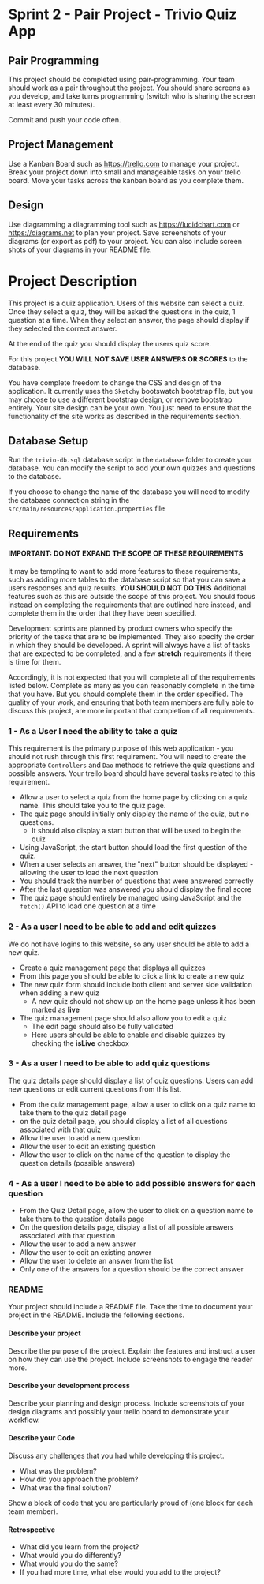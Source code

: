 # Sprint 2 - Pair Project - Trivio Quiz App

## Pair Programming
This project should be completed using pair-programming. Your team should work as a pair throughout
the project. You should share screens as you develop, and take turns programming (switch who is 
sharing the screen at least every 30 minutes). 

Commit and push your code often.

## Project Management
Use a Kanban Board such as https://trello.com to manage your project. Break your project down into small 
and manageable tasks on your trello board. Move your tasks across the kanban board as you complete them.

## Design
Use diagramming a diagramming tool such as https://lucidchart.com or https://diagrams.net to plan your project.
Save screenshots of your diagrams (or export as pdf) to your project. You can also include screen shots of your
diagrams in your README file.

# Project Description

This project is a quiz application. Users of this website can select a quiz. Once they select a quiz, they
will be asked the questions in the quiz, 1 question at a time. When they select an answer, the page
should display if they selected the correct answer.

At the end of the quiz you should display the users quiz score.

For this project **YOU WILL NOT SAVE USER ANSWERS OR SCORES** to the database.

You have complete freedom to change the CSS and design of the application. It currently uses the `Sketchy` bootswatch bootstrap 
file, but you may choose to use a different bootstrap design, or remove bootstrap entirely. Your site design
can be your own. You just need to ensure that the functionality of the site works as described in the requirements section.

## Database Setup

Run the `trivio-db.sql` database script in the `database` folder to create your database. You can modify the script to add your
own quizzes and questions to the database.

If you choose to change the name of the database you will need to modify the database connection string in the 
`src/main/resources/application.properties` file

## Requirements

#### IMPORTANT: DO NOT EXPAND THE SCOPE OF THESE REQUIREMENTS

It may be tempting to want to add more features to these requirements, such as adding more tables to the database
script so that you can save a users responses and quiz results. **YOU SHOULD NOT DO THIS** Additional features
such as this are outside the scope of this project. You should focus instead on completing the requirements
that are outlined here instead, and complete them in the order that they have been specified.

Development sprints are planned by product owners who specify the priority of the tasks that are to be implemented.
They also specify the order in which they should be developed. A sprint will always have a list of tasks that are 
expected to be completed, and a few **stretch** requirements if there is time for them.

Accordingly, it is not expected that you will complete all of the requirements listed below. Complete as many as
you can reasonably complete in the time that you have. But you should complete them in the order specified.
The quality of your work, and ensuring that both team members are fully able to discuss this project, are more
important that completion of all requirements.

### 1 - As a User I need the ability to take a quiz

This requirement is the primary purpose of this web application - you should not rush through this first requirement.
You will need to create the appropriate `Controllers` and `Dao` methods to retrieve the quiz questions and possible 
answers. Your trello board should have several tasks related to this requirement.

* Allow a user to select a quiz from the home page by clicking on a quiz name. This should take you to the quiz page.
* The quiz page should initially only display the name of the quiz, but no questions.
  * It should also display a start button that will be used to begin the quiz
* Using JavaScript, the start button should load the first question of the quiz.
* When a user selects an answer, the "next" button should be displayed - allowing the user to load the next question
* You should track the number of questions that were answered correctly
* After the last question was answered you should display the final score
* The quiz page should entirely be managed using JavaScript and the `fetch()` API to load one question at a time

### 2 - As a user I need to be able to add and edit quizzes

We do not have logins to this website, so any user should be able to add a new quiz.

* Create a quiz management page that displays all quizzes
* From this page you should be able to click a link to create a new quiz
* The new quiz form should include both client and server side validation when adding a new quiz
  * A new quiz should not show up on the home page unless it has been marked as **live**
* The quiz management page should also allow you to edit a quiz
  * The edit page should also be fully validated
  * Here users should be able to enable and disable quizzes by checking the **isLive** checkbox

### 3 - As a user I need to be able to add quiz questions

The quiz details page should display a list of quiz questions. Users can add new questions or edit current
questions from this list.

* From the quiz management page, allow a user to click on a quiz name to take them to the quiz detail page
* on the quiz detail page, you should display a list of all questions associated with that quiz
* Allow the user to add a new question
* Allow the user to edit an existing question
* Allow the user to click on the name of the question to display the question details (possible answers)

### 4 - As a user I need to be able to add possible answers for each question

* From the Quiz Detail page, allow the user to click on a question name to take them to the question details page
* On the question details page, display a list of all possible answers associated with that question
* Allow the user to add a new answer
* Allow the user to edit an existing answer
* Allow the user to delete an answer from the list
* Only one of the answers for a question should be the correct answer

### README

Your project should include a README file. Take the time to document your project in the README. Include the following sections.

#### Describe your project

Describe the purpose of the project. Explain the features and instruct a user on how they can use the project.
Include screenshots to engage the reader more.

#### Describe your development process

Describe your planning and design process. Include screenshots of your design diagrams and possibly your trello board
to demonstrate your workflow.

#### Describe your Code

Discuss any challenges that you had while developing this project.
* What was the problem?
* How did you approach the problem?
* What was the final solution?

Show a block of code that you are particularly proud of (one block for each team member).

#### Retrospective

* What did you learn from the project?
* What would you do differently?
* What would you do the same?
* If you had more time, what else would you add to the project?


